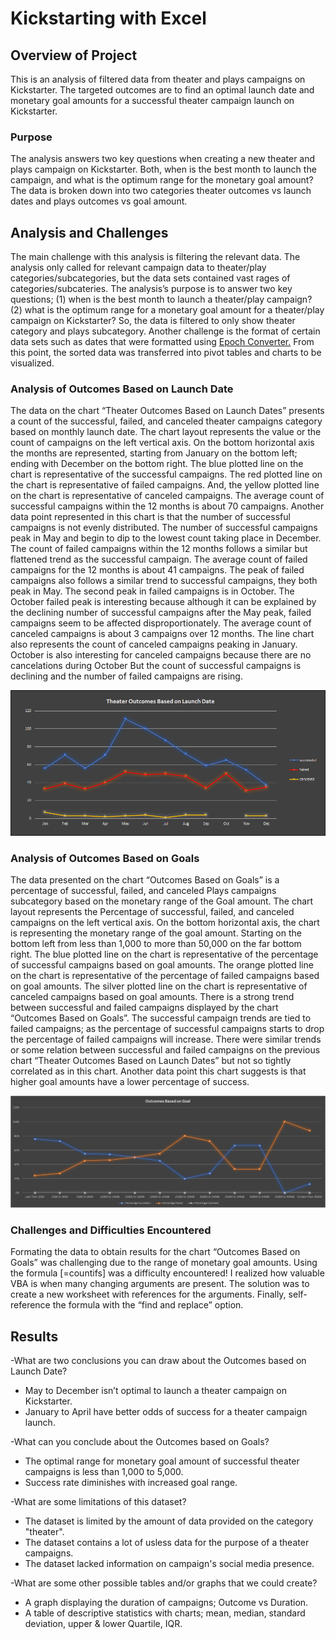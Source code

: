 # Kickstarting with Excel

## Overview of Project

This is an analysis of filtered data from theater and plays campaigns on Kickstarter. The targeted outcomes are to find an optimal launch date and monetary goal amounts for a successful theater campaign launch on Kickstarter.

### Purpose

The analysis answers two key questions when creating a new theater and plays campaign on Kickstarter. Both, when is the best month to launch the campaign, and what is the optimum range for the monetary goal amount? The data is broken down into two categories theater outcomes vs launch dates and plays outcomes vs goal amount. 

## Analysis and Challenges

The main challenge with this analysis is filtering the relevant data. The analysis only called for relevant campaign data to theater/play categories/subcategories, but the data sets contained vast rages of categories/subcateries. The analysis’s purpose is to answer two key questions; (1) when is the best month to launch a theater/play campaign? (2) what is the optimum range for a monetary goal amount for a theater/play campaign on Kickstarter? So, the data is filtered to only show theater category and plays subcategory. Another challenge is the format of certain data sets such as dates that were formatted using [Epoch Converter.](https://www.epochconverter.com/)
From this point, the sorted data was transferred into pivot tables and charts to be visualized.

### Analysis of Outcomes Based on Launch Date

The data on the chart “Theater Outcomes Based on Launch Dates” presents a count of the successful, failed, and canceled theater campaigns category based on monthly launch date. The chart layout represents the value or the count of campaigns on the left vertical axis. On the bottom horizontal axis the months are represented, starting from January on the bottom left; ending with December on the bottom right. The blue plotted line on the chart is representative of the successful campaigns. The red plotted line on the chart is representative of failed campaigns. And, the yellow plotted line on the chart is representative of canceled campaigns. The average count of successful campaigns within the 12 months is about 70 campaigns. Another data point represented in this chart is that the number of successful campaigns is not evenly distributed. The number of successful campaigns peak in May and begin to dip to the lowest count taking place in December. The count of failed campaigns within the 12 months follows a similar but flattened trend as the successful campaign. The average count of failed campaigns for the 12 months is about 41 campaigns. The peak of failed campaigns also follows a similar trend to successful campaigns, they both peak in May. The second peak in failed campaigns is in October. The October failed peak is interesting because although it can be explained by the declining number of successful campaigns after the May peak, failed campaigns seem to be affected disproportionately. The average count of canceled campaigns is about 3 campaigns over 12 months. The line chart also represents the count of canceled campaigns peaking in January. October is also interesting for canceled campaigns because there are no cancelations during October But the count of successful campaigns is declining and the number of failed campaigns are rising.

![Theater_Outcomes_vs_Launch.png](resources/Theater_Outcomes_vs_Launch.png)

### Analysis of Outcomes Based on Goals

The data presented on the chart “Outcomes Based on Goals” is a percentage of successful, failed, and canceled Plays campaigns subcategory based on the monetary range of the Goal amount. The chart layout represents the Percentage of successful, failed, and canceled campaigns on the left vertical axis. On the bottom horizontal axis, the chart is representing the monetary range of the goal amount. Starting on the bottom left from less than 1,000 to more than 50,000 on the far bottom right. The blue plotted line on the chart is representative of the percentage of successful campaigns based on goal amounts. The orange plotted line on the chart is representative of the percentage of failed campaigns based on goal amounts. The silver plotted line on the chart is representative of canceled campaigns based on goal amounts. There is a strong trend between successful and failed campaigns displayed by the chart “Outcomes Based on Goals”. The successful campaign trends are tied to failed campaigns; as the percentage of successful campaigns starts to drop the percentage of failed campaigns will increase. There were similar trends or some relation between successful and failed campaigns on the previous chart “Theater Outcomes Based on Launch Dates” but not so tightly correlated as in this chart. Another data point this chart suggests is that higher goal amounts have a lower percentage of success.  

![Outcomes_vs_Goals.png](resources/Outcomes_vs_Goals.png)

### Challenges and Difficulties Encountered

Formating the data to obtain results for the chart “Outcomes Based on Goals” was challenging due to the range of monetary goal amounts. Using the formula [=countifs] was a difficulty encountered! I realized how valuable VBA is when many changing arguments are present. The solution was to create a new worksheet with references for the arguments. Finally, self-reference the formula with the “find and replace” option.

## Results

-What are two conclusions you can draw about the Outcomes based on Launch Date? 
- May to December isn’t optimal to launch a theater campaign on Kickstarter.
- January to April have better odds of success for a theater campaign launch.

-What can you conclude about the Outcomes based on Goals?
- The optimal range for monetary goal amount of successful theater campaigns is less than 1,000 to 5,000. 
- Success rate diminishes with increased goal range. 

-What are some limitations of this dataset?
- The dataset is limited by the amount of data provided on the category "theater".
- The dataset contains a lot of usless data for the purpose of a theater campaigns.
- The dataset lacked information on campaign's social media presence.

-What are some other possible tables and/or graphs that we could create?
- A graph displaying the duration of campaigns; Outcome vs Duration.
- A table of descriptive statistics with charts; mean, median, standard deviation, upper & lower Quartile, IQR. 
